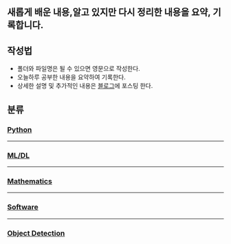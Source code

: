 ## 새롭게 배운 내용,알고 있지만 다시 정리한 내용을 요약, 기록합니다.  


## 작성법
- 폴더와 파일명은 될 수 있으면 영문으로 작성한다.
- 오늘하루 공부한 내용을 요약하여 기록한다. 
- 상세한 설명 및 추가적인 내용은 [블로그](https://velog.io/@hangils)에 포스팅 한다. 

## 분류  

### [Python](https://github.com/dangils/TIL/tree/main/Python)

<hr>  

### [ML/DL](https://github.com/dangils/TIL/tree/main/ML-DL) 

<hr>  

### [Mathematics](https://github.com/dangils/TIL/tree/main/Mathematics)
<hr>  

### [Software](https://github.com/dangils/TIL/tree/main/Software)

<hr>

### [Object Detection](https://github.com/dangils/TIL/tree/main/Object_Detection)

